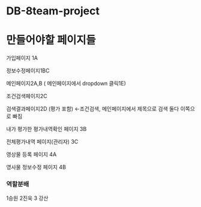 # DB-8team-project

# 만들어야할 페이지들
가입페이지  1A 

정보수정페이지1BC 

메인페이지2A,B ( 메인페이지에서 dropdown 클릭1E)

조건검색페이지2C

검색결과페이지2D  (평가 포함) ←조건검색, 메인페이지에서 제목으로 검색 둘다 이쪽으로 빠짐

내가 평가한 평가내역확인 페이지 3B

전체평가내역 페이지(관리자) 3C

영상물 등록 페이지 4A

영사물 정보수정 페이지 4B
### 역할분배
1승원 2진욱 3 강산
